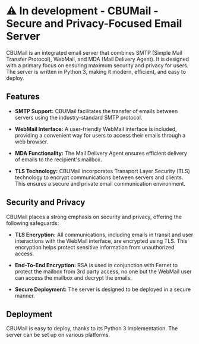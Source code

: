 # ⚠️ In development - CBUMail - Secure and Privacy-Focused Email Server

CBUMail is an integrated email server that combines SMTP (Simple Mail Transfer Protocol), WebMail, and MDA (Mail Delivery Agent). It is designed with a primary focus on ensuring maximum security and privacy for users. The server is written in Python 3, making it modern, efficient, and easy to deploy.

## Features

- **SMTP Support:** CBUMail facilitates the transfer of emails between servers using the industry-standard SMTP protocol.

- **WebMail Interface:** A user-friendly WebMail interface is included, providing a convenient way for users to access their emails through a web browser.

- **MDA Functionality:** The Mail Delivery Agent ensures efficient delivery of emails to the recipient's mailbox.

- **TLS Technology:** CBUMail incorporates Transport Layer Security (TLS) technology to encrypt communications between servers and clients. This ensures a secure and private email communication environment.

## Security and Privacy

CBUMail places a strong emphasis on security and privacy, offering the following safeguards:

- **TLS Encryption:** All communications, including emails in transit and user interactions with the WebMail interface, are encrypted using TLS. This encryption helps protect sensitive information from unauthorized access.

- **End-To-End Encryption:** RSA is used in conjunction with Fernet to protect the mailbox from 3rd party access, no one but the WebMail user can access the mailbox and decrypt the emails.

- **Secure Deployment:** The server is designed to be deployed in a secure manner.

## Deployment

CBUMail is easy to deploy, thanks to its Python 3 implementation. The server can be set up on various platforms.
